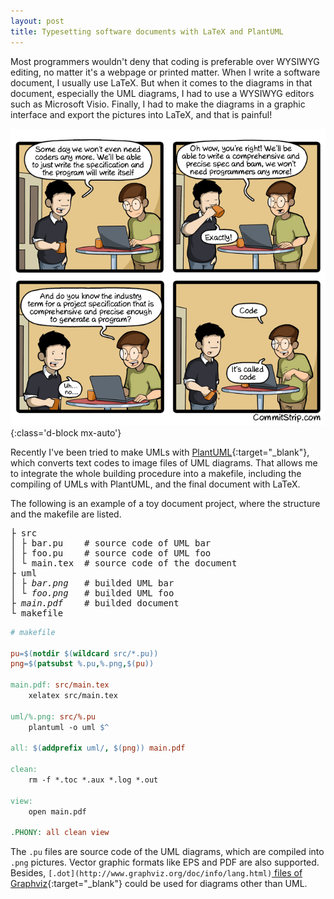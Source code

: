 ```yaml
---
layout: post
title: Typesetting software documents with LaTeX and PlantUML
---
```


Most programmers wouldn't deny that coding is preferable over WYSIWYG editing, no matter it's a webpage or printed matter. When I write a software document, I usually use LaTeX. But when it comes to the diagrams in that document, especially the UML diagrams, I had to use a WYSIWYG editors such as Microsoft Visio. Finally, I had to make the diagrams in a graphic interface and export the pictures into LaTeX, and that is painful!

![](/uploads/commitstrip-2016-08-25-a-very-comprehensive-and-precise-spec.jpg){:class='d-block mx-auto'}

Recently I've been tried to make UMLs with [PlantUML](http://plantuml.com){:target="\_blank"}, which converts text codes to image files of UML diagrams. That allows me to integrate the whole building procedure into a makefile, including the compiling of UMLs with PlantUML, and the final document with LaTeX.

The following is an example of a toy document project, where the structure and the makefile are listed.

<pre>
├ src
│ ├ bar.pu    # source code of UML bar
│ ├ foo.pu    # source code of UML foo
│ └ main.tex  # source code of the document
├ uml
│ ├ <i>bar.png</i>   # builded UML bar
│ └ <i>foo.png</i>   # builded UML foo
├ <i>main.pdf</i>    # builded document
└ makefile
</pre>

```makefile
# makefile

pu=$(notdir $(wildcard src/*.pu))
png=$(patsubst %.pu,%.png,$(pu))

main.pdf: src/main.tex
	xelatex src/main.tex

uml/%.png: src/%.pu
	plantuml -o uml $^

all: $(addprefix uml/, $(png)) main.pdf

clean:
	rm -f *.toc *.aux *.log *.out

view:
	open main.pdf

.PHONY: all clean view
```

The `.pu` files are source code of the UML diagrams, which are compiled into `.png` pictures. Vector graphic formats like EPS and PDF are also supported. Besides, `[.dot](http://www.graphviz.org/doc/info/lang.html)`[ files of Graphviz](http://www.graphviz.org/doc/info/lang.html){:target="\_blank"} could be used for diagrams other than UML.
